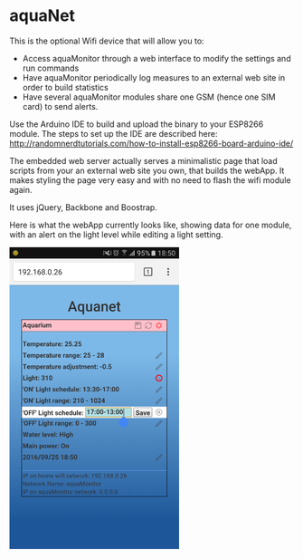 # aquaNet

This is the optional Wifi device that will allow you to:
* Access aquaMonitor through a web interface to modify the settings and run commands
* Have aquaMonitor periodically log measures to an external web site in order to build statistics
* Have several aquaMonitor modules share one GSM (hence one SIM card) to send alerts.

Use the Arduino IDE to build and upload the binary to your ESP8266 module.
The steps to set up the IDE are described here: http://randomnerdtutorials.com/how-to-install-esp8266-board-arduino-ide/

The embedded web server actually serves a minimalistic page that load scripts from your an external web site you own, that builds the webApp.
It makes styling the page very easy and with no need to flash the wifi module again.

It uses jQuery, Backbone and Boostrap.

Here is what the webApp currently looks like, showing data for one module, with an alert on the light level while editing a light setting.

<img src="aquaNet.png" width="300px"/>
